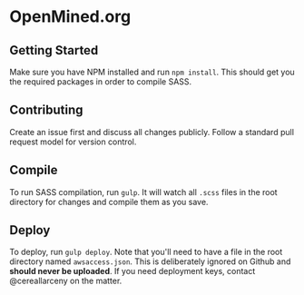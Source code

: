 # OpenMined.org

## Getting Started
Make sure you have NPM installed and run `npm install`.  This should get you the required packages in order to compile SASS.

## Contributing
Create an issue first and discuss all changes publicly.  Follow a standard pull request model for version control.

## Compile
To run SASS compilation, run `gulp`.  It will watch all `.scss` files in the root directory for changes and compile them as you save.

## Deploy
To deploy, run `gulp deploy`.  Note that you'll need to have a file in the root directory named `awsaccess.json`.  This is deliberately ignored on Github and **should never be uploaded**.  If you need deployment keys, contact @cereallarceny on the matter.
